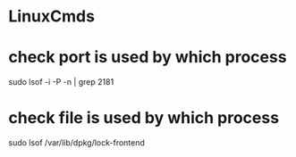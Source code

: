 # LinuxCmds

# check port is used by which process 
sudo lsof -i -P -n | grep 2181

# check file is used by which process
sudo lsof /var/lib/dpkg/lock-frontend


